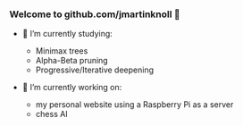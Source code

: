### Welcome to github.com/jmartinknoll 👋

  - 🌱 I’m currently studying:
    - Minimax trees
    - Alpha-Beta pruning
    - Progressive/Iterative deepening

  - 🔭 I’m currently working on:
    - my personal website using a Raspberry Pi as a server
    - chess AI

<!--
**jmartinknoll/jmartinknoll** is a ✨ _special_ ✨ repository because its `README.md` (this file) appears on your GitHub profile.

Here are some ideas to get you started:

- 🔭 I’m currently working on ...
- 🌱 I’m currently learning ...
- 👯 I’m looking to collaborate on ...
- 🤔 I’m looking for help with ...
- 💬 Ask me about ...
- 📫 How to reach me: ...
- 😄 Pronouns: ...
- ⚡ Fun fact: ...
-->
